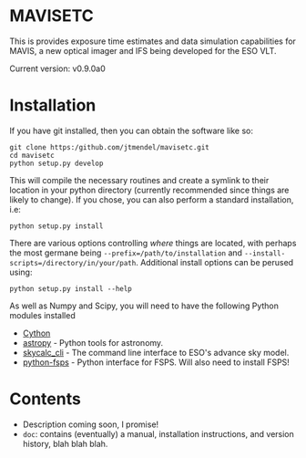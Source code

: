# MAVISETC
This is provides exposure time estimates and data simulation capabilities for MAVIS, a new optical imager and IFS being developed for the ESO VLT.

Current version: v0.9.0a0

# Installation
If you have git installed, then you can obtain the software like so:
```
git clone https:/github.com/jtmendel/mavisetc.git
cd mavisetc
python setup.py develop
```
This will compile the necessary routines and create a symlink to their location in your python directory (currently recommended since things are likely to change).  If you chose, you can also perform a standard installation, i.e:
```
python setup.py install
```
There are various options controlling *where* things are located, with perhaps the most germane being `--prefix=/path/to/installation` and `--install-scripts=/directory/in/your/path`.  Additional install options can be perused using:

```
python setup.py install --help
```
As well as Numpy and Scipy, you will need to have the following Python modules installed
* [Cython](https://cython.org/)
* [astropy](http://www.astropy.org/) - Python tools for astronomy.
* [skycalc_cli](https://www.eso.org/observing/etc/doc/skycalc/helpskycalccli.html) - The command line interface to ESO's advance sky model.
* [python-fsps](http://dfm.io/python-fsps/current/) - Python interface for FSPS.  Will also need to install FSPS!

# Contents
* Description coming soon, I promise!
* `doc`: contains (eventually) a manual, installation instructions, and version history, blah blah blah.
